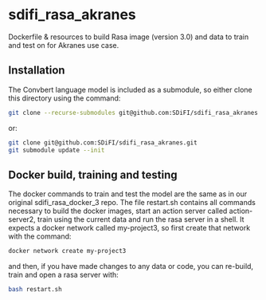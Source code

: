 # sdifi_rasa_akranes

Dockerfile & resources to build Rasa image (version 3.0) and data to train and test on for Akranes use case.

## Installation

The Convbert language model is included as a submodule, so either clone this directory using the command:

```bash
git clone --recurse-submodules git@github.com:SDiFI/sdifi_rasa_akranes.git
```
or:

```bash
git clone git@github.com:SDiFI/sdifi_rasa_akranes.git
git submodule update --init
```

## Docker build, training and testing

The docker commands to train and test the model are the same as in our original sdifi_rasa_docker_3 repo. The file restart.sh contains all commands necessary to build the docker images, start an action server called action-server2, train using the current data and run the rasa server in a shell. It expects a docker network called my-project3, so first create that network with the command:

```bash
docker network create my-project3
```

and then, if you have made changes to any data or code, you can re-build, train and open a rasa server with:

```bash
bash restart.sh
```
